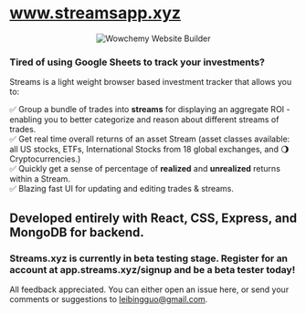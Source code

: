 # www.streamsapp.xyz
<p align="center"><img src="https://res.cloudinary.com/dl4murstw/image/upload/v1634716662/Screenshot_2021-10-20_at_3.57.35_PM_nxsbkx.png" alt="Wowchemy Website Builder"></p>

### Tired of using Google Sheets to track your investments?

Streams is a light weight browser based investment tracker that allows you to:  

:white_check_mark: Group a bundle of trades into **streams** for displaying an aggregate ROI - enabling you to better categorize and reason about different streams of trades.  
:white_check_mark: Get real time overall returns of an asset Stream (asset classes available: all US stocks, ETFs, International Stocks from 18 global exchanges, and :waning_gibbous_moon: Cryptocurrencies.)  
:white_check_mark: Quickly get a sense of percentage of **realized** and **unrealized** returns within a Stream.  
:white_check_mark: Blazing fast UI for updating and editing trades & streams.

Developed entirely with React, CSS, Express, and MongoDB for backend.
---
### Streams.xyz is currently in beta testing stage. Register for an account at app.streams.xyz/signup and be a beta tester today!

All feedback appreciated. You can either open an issue here, or send your comments or suggestions to leibingguo@gmail.com. 
